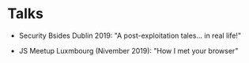 Talks
========

- Security Bsides Dublin 2019: "A post-exploitation tales... in real life!"

- JS Meetup Luxmbourg (Nivember 2019): "How I met your browser"
